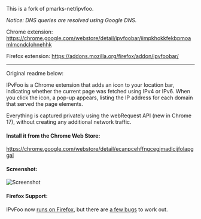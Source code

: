 This is a fork of pmarks-net/ipvfoo.

*Notice: DNS queries are resolved using Google DNS.*

Chrome extension: https://chrome.google.com/webstore/detail/ipvfoobar/iimpkhokkfekbpmoamlmcndclohnehhk

Firefox extension: https://addons.mozilla.org/firefox/addon/ipvfoobar/

---

Original readme below:

IPvFoo is a Chrome extension that adds an icon to your location bar, indicating whether the current page was fetched using IPv4 or IPv6. When you click the icon, a pop-up appears, listing the IP address for each domain that served the page elements.

Everything is captured privately using the webRequest API (new in Chrome 17), without creating any additional network traffic.

#### Install it from the Chrome Web Store:
https://chrome.google.com/webstore/detail/ecanpcehffngcegjmadlcijfolapggal

#### Screenshot:
![Screenshot](/misc/screenshot_webstore_640x400.png?raw=true)

#### Firefox Support:
IPvFoo now [runs on Firefox](https://addons.mozilla.org/firefox/addon/ipvfoo-pmarks/), but there are [a few bugs](https://github.com/pmarks-net/ipvfoo/issues/32) to work out.
